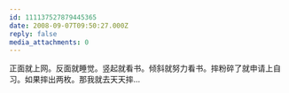 ```yaml
---
id: 111137527879445365
date: 2008-09-07T09:50:27.000Z
reply: false
media_attachments: 0
---
```


正面就上网。反面就睡觉。竖起就看书。倾斜就努力看书。摔粉碎了就申请上自习。如果摔出两枚。那我就去天天摔...

